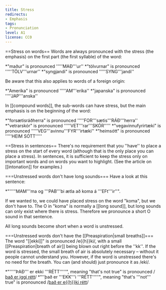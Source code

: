 ```yaml
---
title: Stress
redirects:
- Emphasis
tags:
- Pronunciation
level: A1
license: CC0
---
```


==Stress on words==
Words are always pronounced with the stress (the emphasis) on the first part (the first syllable) of the word:

*"maður" is pronounced '''''MAÐ'''ur''
*"tölvurnar" is pronounced '''''TÖLV'''urnar''
*"syngjandi" is pronounced '''''SYNG'''jandi''

Be aware that this also applies to words of a foreign origin:

*"Ameríka" is pronounced '''''AM'''eríka''
*"japanska" is pronounced '''''JAP'''anska''

In [[compound words]], the sub-words can have stress, but the main emphasis is on the beginning of the word:

*"forsætisráðherra" is pronounced '''''FOR'''sætis'''RÁÐ'''herra''
*"vetrarskór" is pronounced '''''VET'''rar'''SKÓR'''''
*"vegavinnufyrirtæki" is pronounced '''''VEG'''avinnu'''FYR'''irtæki''
*"heimsótt" is pronounced '''''HEIM SÓTT'''''

==Stress in sentences==
There's no requirement that you ''have'' to place a stress on the start of every word (although that is the only place you can place a stress). In sentences, it is sufficient to keep the stress only on important words and on words you want to highlight. (See the article on [[intonation]] for examples.)

===Unstressed words don't have long sounds===
Have a look at this sentence:

*"'''''MAM'''ma og '''PAB'''bi ætla að koma á '''EFt'''ir''".

If we wanted to, we could have placed stress on the word "koma", but we don't have to. The O in "koma" is normally a [[long sound]], but long sounds can only exist where there is stress. Therefore we pronounce a short O sound in that sentence.

All long sounds become short when a word is unstressed.

===Unstressed words don't have the [[Preaspiration|small breaths]]===
The word "[[ekki]]" is pronounced /e{{h}}ki/, with a small [[Preaspiration|breath of air]] being blown out right before the ''kk''. If the word is stressed, the small breath of air is absolutely necessary – without it people cannot understand you. However, if the word is unstressed there's no need for the breath. You can (and should) just pronounce it as /eki/.

*"'''''ÞAÐ''' er ekki '''RÉTT'''''", meaning "that's not true" is pronounced /<u>það er iggi rétt</u>/
*"''það er '''EKK'''i '''RÉTT'''''", meaning "that's '''not''' true" is pronounced /<u>það er e{{h}}ki rétt</u>/